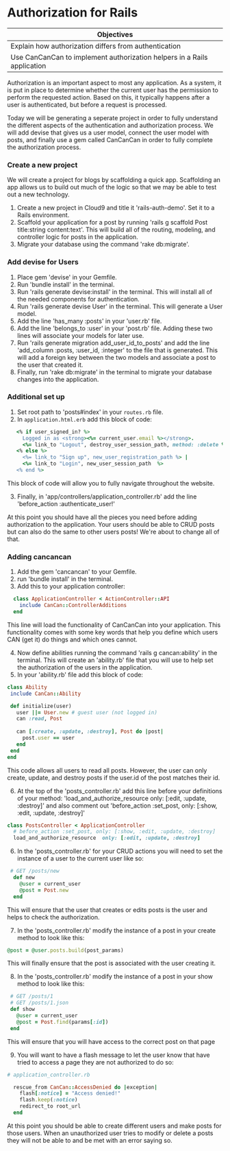 # Authorization for Rails

|Objectives|
|-----------|
|Explain how authorization differs from authentication|
|Use CanCanCan to implement authorization helpers in a Rails application|

Authorization is an important aspect to most any application. As a system, it is put in place to determine whether the current user has the permission to perform the requested action. Based on this, it typically happens after a user is authenticated, but before a request is processed.

Today we will be generating a seperate project in order to fully understand the different aspects of the authentication and authorization process.  We will add devise that gives us a user model, connect the user model with posts, and finally use a gem called CanCanCan in order to fully complete the authorization process.

### Create a new project

We will create a project for blogs by scaffolding a quick app.  Scaffolding an app allows us to build out much of the logic so that we may be able to test out a new technology.

1.  Create a new project in Cloud9 and title it 'rails-auth-demo'.  Set it to a Rails environment.
2.  Scaffold your application for a post by running 'rails g scaffold Post title:string content:text'.  This will build all of the routing, modeling, and controller logic for posts in the application.
3.  Migrate your database using the command 'rake db:migrate'.

### Add devise for Users

1.  Place gem 'devise' in your Gemfile.
2.  Run 'bundle install' in the terminal.
3.  Run 'rails generate devise:install' in the terminal. This will install all of the needed components for authentication.
4.  Run 'rails generate devise User' in the terminal.  This will generate a User model.
5.  Add the line 'has_many :posts' in your 'user.rb' file.
6.  Add the line 'belongs_to :user' in your 'post.rb' file.  Adding these two lines will associate your models for later use. 
7.  Run 'rails generate migration add_user_id_to_posts' and add the line 'add_column :posts, :user_id, :integer' to the file that is generated.  This will add a foreign key between the two models and associate a post to the user that created it.
8.  Finally, run 'rake db:migrate' in the terminal to migrate your database changes into the application.

### Additional set up

1. Set root path to 'posts#index' in your `routes.rb` file.
2. In `application.html.erb` add this block of code:
```rb
   <% if user_signed_in? %>
     Logged in as <strong><%= current_user.email %></strong>.
     <%= link_to "Logout", destroy_user_session_path, method: :delete %>
   <% else %>
     <%= link_to "Sign up", new_user_registration_path %> |
     <%= link_to "Login", new_user_session_path  %>
   <% end %>
```
This block of code will allow you to fully navigate throughout the website.

3. Finally, in 'app/controllers/application_controller.rb' add the line 'before_action :authenticate_user!'

At this point you should have all the pieces you need before adding authorization to the application.  Your users should be able to CRUD posts but can also do the same to other users posts!  We're about to change all of that.

### Adding cancancan

1. Add the gem 'cancancan' to your Gemfile.
2. run 'bundle install' in the terminal.
3. Add this to your application controller:
```rb
  class ApplicationController < ActionController::API
    include CanCan::ControllerAdditions
  end
```
This line will load the functionality of CanCanCan into your application.  This functionality comes with some key words that help you define which users CAN (get it) do things and which ones cannot.

 4.  Now define abilities running the command 'rails g cancan:ability' in the terminal.  This will create an 'ability.rb' file that you will use to help set the authorization of the users in the application.
 5.  In your 'ability.rb' file add this block of code:
 ```rb
 class Ability
  include CanCan::Ability

  def initialize(user)
    user ||= User.new # guest user (not logged in)
    can :read, Post
    
    can [:create, :update, :destroy], Post do |post|
      post.user == user
    end
  end
end
```
This code allows all users to read all posts.  However, the user can only create, update, and destroy posts if the user.id of the post matches their id.

6. At the top of the 'posts_controller.rb' add this line before your definitions of your method: 'load_and_authorize_resource only: [:edit, :update, :destroy]'
and also comment out 'before_action :set_post, only: [:show, :edit, :update, :destroy]'

```rb
class PostsController < ApplicationController
  # before_action :set_post, only: [:show, :edit, :update, :destroy]
  load_and_authorize_resource  only: [:edit, :update, :destroy]
```

6. In the 'posts_controller.rb' for your CRUD actions you will need to set the instance of a user to the current user like so:
```rb
 # GET /posts/new
  def new
    @user = current_user
    @post = Post.new
  end
```
This will ensure that the user that creates or edits posts is the user and helps to check the authorization.

7. In the 'posts_controller.rb' modify the instance of a post in your create method to look like this:
```rb
@post = @user.posts.build(post_params)
```
This will finally ensure that the post is associated with the user creating it.

8. In the 'posts_controller.rb' modify the instance of a post in your show method to look like this:
```rb
 # GET /posts/1
 # GET /posts/1.json
 def show
   @user = current_user
   @post = Post.find(params[:id])
 end
```
This will ensure that you will have access to the correct post on that page

9. You will want to have a flash message to let the user know that have tried to access a page they are not authorized to do so:
```rb
# application_controller.rb

  rescue_from CanCan::AccessDenied do |exception|
    flash[:notice] = "Access denied!"
    flash.keep(:notice)
    redirect_to root_url
  end
  ```

At this point you should be able to create different users and make posts for those users.  When an unauthorized user tries to modify or delete a posts they will not be able to and be met with an error saying so.







